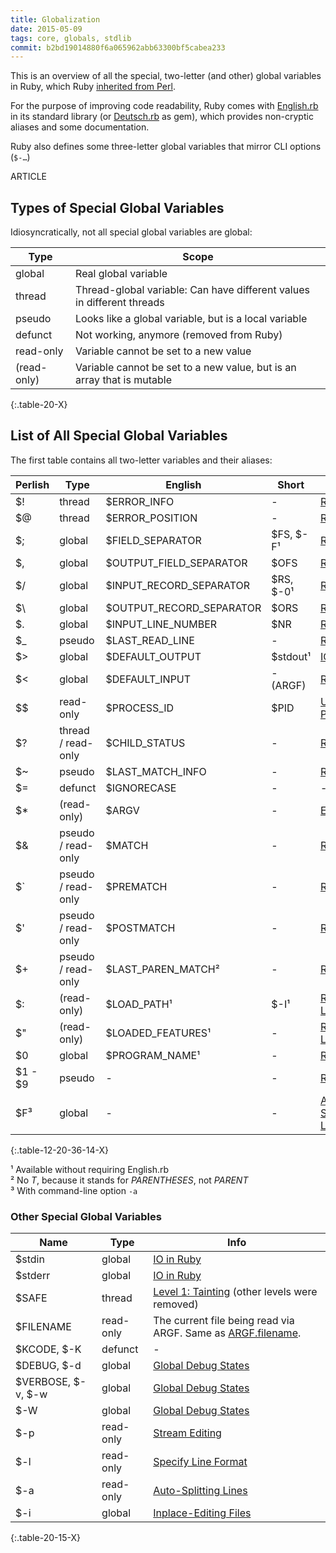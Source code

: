 ```yaml
---
title: Globalization
date: 2015-05-09
tags: core, globals, stdlib
commit: b2bd19014880f6a065962abb63300bf5cabea233
---
```


This is an overview of all the special, two-letter (and other) global variables in Ruby, which Ruby [inherited from Perl](http://www.perlmonks.org/?node_id=353259).

For the purpose of improving code readability, Ruby comes with [English.rb](https://github.com/ruby/ruby/blob/trunk/lib/English.rb) in its standard library (or [Deutsch.rb](https://github.com/janlelis/Deutsch.rb/blob/master/lib/Deutsch.rb) as gem), which provides non-cryptic aliases and some documentation.

Ruby also defines some three-letter global variables that mirror CLI options (`$-…`)

ARTICLE

## Types of Special Global Variables

Idiosyncratically, not all special global variables are global:

Type        | Scope
------------|------
global      | Real global variable
thread      | Thread-global variable: Can have different values in different threads
pseudo      | Looks like a global variable, but is a local variable
defunct     | Not working, anymore (removed from Ruby)
read-only   | Variable cannot be set to a new value
(read-only) | Variable cannot be set to a new value, but is an array that is mutable
{:.table-20-X}


## List of All Special Global Variables

The first table contains all two-letter variables and their aliases:

Perlish | Type   | English                  | Short    | Info
--------|--------|--------------------------|----------|------------------
$! | thread      | $ERROR_INFO              | -        | [RDoc](http://ruby-doc.org/core-2.3.0/Exception.html)
$@ | thread      | $ERROR_POSITION          | -        | [RDoc](http://ruby-doc.org/core-2.3.0/Exception.html)
$; | global      | $FIELD_SEPARATOR         | $FS, $-F¹| [RDoc](http://ruby-doc.org/core-2.3.0/String.html#method-i-split)
$, | global      | $OUTPUT_FIELD_SEPARATOR  | $OFS     | [RDoc](http://ruby-doc.org/core-2.3.0/IO.html#method-i-print)
$/ | global      | $INPUT_RECORD_SEPARATOR  | $RS, $-0¹| [RDoc](http://ruby-doc.org/core-2.3.0/IO.html#method-i-gets)
$\ | global      | $OUTPUT_RECORD_SEPARATOR | $ORS     | [RDoc](http://ruby-doc.org/core-2.3.0/IO.html#method-i-print)
$. | global      | $INPUT_LINE_NUMBER       | $NR      | [RDoc](http://ruby-doc.org/core-2.3.0/IO.html#method-i-lineno)
$_ | pseudo      | $LAST_READ_LINE          | -        | [RDoc](http://ruby-doc.org/core-2.3.0/IO.html#method-i-gets)
$> | global      | $DEFAULT_OUTPUT          | $stdout¹ | [IO in Ruby](https://robots.thoughtbot.com/io-in-ruby)
$< | global      | $DEFAULT_INPUT           | - (ARGF) | [RDoc](http://www.rubydoc.info/stdlib/core/ARGF)
$$ | read-only   | $PROCESS_ID              | $PID     | [Unix Processes](http://allenlsy.com/working-with-unix-process-in-ruby/)
$? | thread / read-only | $CHILD_STATUS     | -        | [RDoc](http://ruby-doc.org/core-2.3.0/Process.html#method-c-wait)
$~ | pseudo      | $LAST_MATCH_INFO         | -        | [RDoc](http://ruby-doc.org/core-2.3.0/Regexp.html#class-Regexp-label-Special+global+variables)
$= | defunct     | $IGNORECASE              | -        | -
$* | (read-only) | $ARGV                    | -        | [Explanation](http://jnoconor.github.io/blog/2013/10/13/a-short-explanation-of-argv/)
$& | pseudo / read-only | $MATCH            | -        | [RDoc](http://ruby-doc.org/core-2.3.0/Regexp.html#class-Regexp-label-Special+global+variables)
$` | pseudo / read-only | $PREMATCH         | -        | [RDoc](http://ruby-doc.org/core-2.3.0/Regexp.html#class-Regexp-label-Special+global+variables)
$' | pseudo / read-only | $POSTMATCH        | -        | [RDoc](http://ruby-doc.org/core-2.3.0/Regexp.html#class-Regexp-label-Special+global+variables)
$+ | pseudo / read-only | $LAST_PAREN_MATCH²| -        | [RDoc](http://ruby-doc.org/core-2.3.0/Regexp.html#class-Regexp-label-Special+global+variables)
$: | (read-only) | $LOAD_PATH¹              | $-I¹     | [RHG: Loading](https://ruby-hacking-guide.github.io/load.html)
$" | (read-only) | $LOADED_FEATURES¹        | -        | [RHG: Loading](https://ruby-hacking-guide.github.io/load.html)
$0 | global      | $PROGRAM_NAME¹           | -        | [RDoc](http://ruby-doc.org/core-2.3.0/Process.html#method-c-argv0)
$1 - $9 | pseudo | -                        | -        | [RDoc](http://ruby-doc.org/core-2.3.0/Regexp.html#class-Regexp-label-Special+global+variables)
$F³| global      | -                        | -        | [Auto-Splitting Lines](http://idiosyncratic-ruby.com/17-stream-editing.html#auto-splitting-lines)
{:.table-12-20-36-14-X}

¹ Available without requiring English.rb<br/>
² No *T*, because it stands for *PARENTHESES*, not *PARENT*<br>
³ With command-line option `-a`

### Other Special Global Variables

Name               | Type      | Info
-------------------|-----------|------------------
$stdin             | global    | [IO in Ruby](https://robots.thoughtbot.com/io-in-ruby)
$stderr            | global    | [IO in Ruby](https://robots.thoughtbot.com/io-in-ruby)
$SAFE              | thread    | [Level 1: Tainting](http://phrogz.net/programmingruby/taint.html#table_20.1) (other levels were removed)
$FILENAME          | read-only | The current file being read via ARGF. Same as [ARGF.filename](http://www.rubydoc.info/stdlib/core/ARGF#filename-instance_method).
$KCODE, $-K        | defunct   | -
$DEBUG, $-d        | global    | [Global Debug States](http://idiosyncratic-ruby.com/3-ruby-can-you-speak-louder.html#global-debug-state)
$VERBOSE, $-v, $-w | global    | [Global Debug States](http://idiosyncratic-ruby.com/3-ruby-can-you-speak-louder.html#global-debug-state)
$-W                | global    | [Global Debug States](http://idiosyncratic-ruby.com/3-ruby-can-you-speak-louder.html#global-debug-state)
$-p                | read-only | [Stream Editing](http://idiosyncratic-ruby.com/17-stream-editing.html)
$-l                | read-only | [Specify Line Format](http://idiosyncratic-ruby.com/17-stream-editing.html#specify-line-format)
$-a                | read-only | [Auto-Splitting Lines](http://idiosyncratic-ruby.com/17-stream-editing.html#auto-splitting-lines)
$-i                | global    | [Inplace-Editing Files](http://idiosyncratic-ruby.com/17-stream-editing.html#inplace-editing-files)
{:.table-20-15-X}
